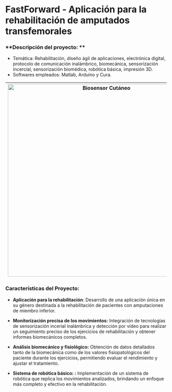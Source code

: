 # FastForward - Aplicación para la rehabilitación de amputados transfemorales

### **Descripción del proyecto: **
  - Temática: Rehabilitación, diseño ágil de aplicaciones, electrónica digital, protocolo de comunicación inalámbrico, biomecánica, sensorización incercial, sensorización biomédica, robótica básica, impresión 3D.
  - Softwares empleados: Matlab, Arduino y Cura.

| <img src="https://user-images.githubusercontent.com/79250883/250938412-fedfcded-95ea-4639-ae55-0f261f4f3d31.png" alt="Biosensor Cutáneo" width="600" height="auto"> |Aplicación de teleasistencia para la rehabilitación de pacientes con amputaciones transfemorales. Se realizan informes biomecánicos de tres ejercicios correpsondientes a distintos niveles de rehabilitación en función del nivel de independencia funcional del paciente: a partir de un sistema de sensorización y una plataforma de detección por vídeo de marcadores. Los valores con representados por un sistema de robótica.|
|---|---|


### Características del Proyecto:

- **Aplicación para la rehabilitación**: Desarrollo de una aplicación única en su género destinada a la rehabilitación de pacientes con amputaciones de miembro inferior.

- **Monitorización precisa de los movimientos:** Integración de tecnologías de sensorización incerial inalámbrica y detección por vídeo para realizar un seguimiento preciso de los ejercicios de rehabilitación y obtener informes biomecánicos completos.

- **Análisis biomecánico y fisiológico:** Obtención de datos detallados tanto de la biomecánica como de los valores fisiopatológicos del paciente durante los ejercicios, permitiendo evaluar el rendimiento y ajustar el tratamiento.

- **Sistema de robótica básico: :** Implementación de un sistema de robótica que replica los movimientos analizados, brindando un enfoque más completo y efectivo en la rehabilitación.
